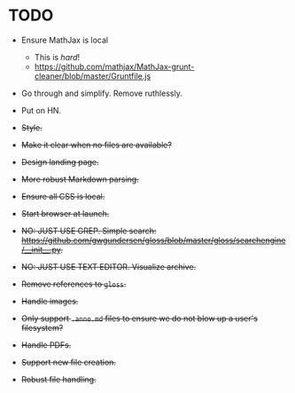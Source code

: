 # TODO

- Ensure MathJax is local
    - This is _hard_!
    - https://github.com/mathjax/MathJax-grunt-cleaner/blob/master/Gruntfile.js
- Go through and simplify. Remove ruthlessly.
- Put on HN.

- ~~Style.~~
- ~~Make it clear when no files are available?~~
- ~~Design landing page.~~
- ~~More robust Markdown parsing.~~
- ~~Ensure all CSS is local.~~
- ~~Start browser at launch.~~
- ~~NO: JUST USE GREP. Simple search: https://github.com/gwgundersen/gloss/blob/master/gloss/searchengine/__init__.py.~~
- ~~NO: JUST USE TEXT EDITOR. Visualize archive.~~
- ~~Remove references to `gloss`.~~
- ~~Handle images.~~
- ~~Only support `.anno.md` files to ensure we do not blow up a user's filesystem?~~
- ~~Handle PDFs.~~
- ~~Support new file creation.~~
- ~~Robust file handling.~~